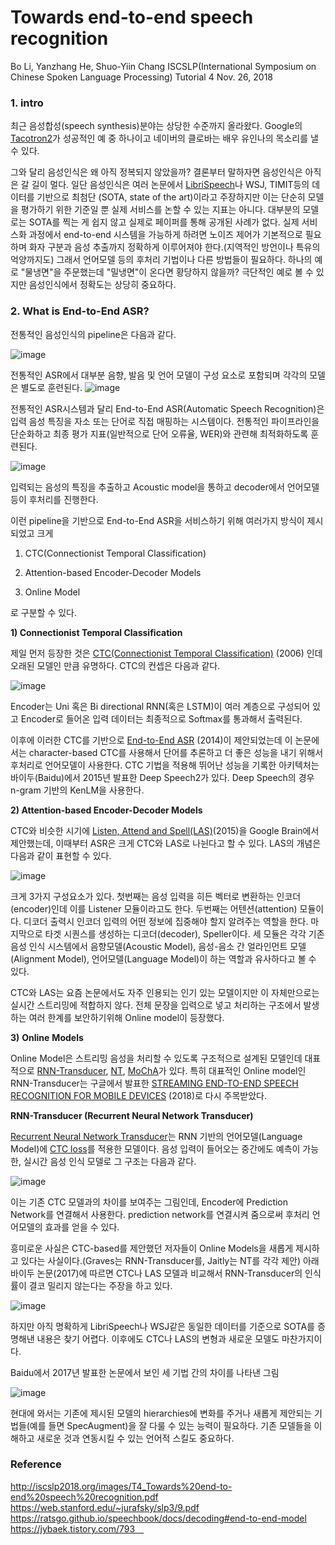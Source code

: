# Towards end-to-end speech recognition

Bo Li, Yanzhang He, Shuo-Yiin Chang ISCSLP(International Symposium on Chinese Spoken Language Processing) Tutorial 4 Nov. 26, 2018

### 1. intro



최근 음성합성(speech synthesis)분야는 상당한 수준까지 올라왔다. Google의 [Tacotron2](https://arxiv.org/pdf/1712.05884.pdf)가 성공적인 예 중 하나이고 네이버의 클로바는 배우 유인나의 목소리를 낼 수 있다.

그와 달리 음성인식은 왜 아직 정복되지 않았을까? 결론부터 말하자면 음성인식은 아직은 갈 길이 멀다. 일단 음성인식은 여러 논문에서 [LibriSpeech](http://www.openslr.org/12/)나 WSJ, TIMIT등의 데이터를 기반으로 최첨단 (SOTA, state of the art)이라고 주장하지만 이는 단순히 모델을 평가하기 위한 기준일 뿐 실제 서비스를 논할 수 있는 지표는 아니다. 대부분의 모델로는 SOTA를 찍는 게 쉽지 않고 실제로 페이퍼를 통해 공개된 사례가 없다. 실제 서비스화 과정에서 end-to-end 시스템을 가능하게 하려면 노이즈 제어가 기본적으로 필요하며 화자 구분과 음성 추출까지 정확하게 이루어져야 한다.(지역적인 방언이나 특유의 억양까지도) 그래서 언어모델 등의 후처리 기법이나 다른 방법들이 필요하다. 하나의 예로 "물냉면"을 주문했는데 "밀냉면"이 온다면 황당하지 않을까? 극단적인 예로 볼 수 있지만 음성인식에서 정확도는 상당히 중요하다. 

 

### 2. What is End-to-End ASR?

전통적인 음성인식의 pipeline은 다음과 같다.

![image](https://user-images.githubusercontent.com/53163222/109803416-5a63dd00-7c64-11eb-9c66-7ad513052f03.png)


전통적인 ASR에서 대부분 음향, 발음 및 언어 모델이 구성 요소로 포함되며 각각의 모델은 별도로 훈련된다.
![image](https://user-images.githubusercontent.com/53163222/109803712-b9c1ed00-7c64-11eb-843f-f02cb41d2dcc.png)



전통적인 ASR시스템과 달리 End-to-End ASR(Automatic Speech Recognition)은 입력 음성 특징을 자소 또는 단어로 직접 매핑하는 시스템이다. 전통적인 파이프라인을 단순화하고 최종 평가 지표(일반적으로 단어 오류율, WER)와 관련해 최적화하도록 훈련된다.


![image](https://user-images.githubusercontent.com/53163222/109903044-a05d8700-7cde-11eb-8503-8e44f6382535.png) 

입력되는 음성의 특징을 추출하고 Acoustic model을 통하고 decoder에서 언어모델 등이 후처리를 진행한다.

이런 pipeline을 기반으로 End-to-End ASR을 서비스하기 위해 여러가지 방식이 제시되었고 크게

1. CTC(Connectionist Temporal Classification) 

2. Attention-based Encoder-Decoder Models

3. Online Model 

로 구분할 수 있다.

 

**1) Connectionist Temporal Classification**

제일 먼저 등장한 것은 [CTC(Connectionist Temporal Classification)](http://citeseerx.ist.psu.edu/viewdoc/download?doi=10.1.1.75.6306&rep=rep1&type=pdf) (2006) 인데 오래된 모델인 만큼 유명하다. CTC의 컨셉은 다음과 같다.

![image](https://user-images.githubusercontent.com/53163222/109903120-b9663800-7cde-11eb-9d41-67e3477173d4.png)

Encoder는 Uni 혹은 Bi directional RNN(혹은 LSTM)이 여러 계층으로 구성되어 있고 Encoder로 들어온 입력 데이터는 최종적으로 Softmax를 통과해서 출력된다.

이후에 이러한 CTC를 기반으로 [End-to-End ASR](http://proceedings.mlr.press/v32/graves14.pdf) (2014)이 제안되었는데 이 논문에서는 character-based CTC를 사용해서 단어를 추론하고 더 좋은 성능을 내기 위해서 후처리로 언어모델이 사용한다. CTC 기법을 적용해 뛰어난 성능을 기록한 아키텍처는 바이두(Baidu)에서 2015년 발표한 Deep Speech2가 있다. Deep Speech의 경우 n-gram 기반의 KenLM을 사용한다.



**2) Attention-based Encoder-Decoder Models**

CTC와 비슷한 시기에 [Listen, Attend and Spell(LAS)](https://arxiv.org/pdf/1508.01211.pdf)(2015)을 Google Brain에서 제안했는데, 이때부터 ASR은 크게 CTC와 LAS로 나뉜다고 할 수 있다. LAS의 개념은 다음과 같이 표현할 수 있다.

![image](https://user-images.githubusercontent.com/53163222/109903239-e31f5f00-7cde-11eb-9ec5-70bc0fc8050e.png)


 크게 3가지 구성요소가 있다. 첫번째는 음성 입력을 히든 벡터로 변환하는 인코더(encoder)인데 이를 Listener 모듈이라고도 한다. 두번째는 어텐션(attention) 모듈이다. 디코더 출력시 인코더 입력의 어떤 정보에 집중해야 할지 알려주는 역할을 한다. 마지막으로 타겟 시퀀스를 생성하는 디코더(decoder), Speller이다. 세 모듈은 각각 기존 음성 인식 시스템에서 음향모델(Acoustic Model), 음성-음소 간 얼라인먼트 모델(Alignment Model), 언어모델(Language Model)이 하는 역할과 유사하다고 볼 수 있다.

CTC와 LAS는 요즘 논문에서도 자주 인용되는 인기 있는 모델이지만 이 자체만으로는 실시간 스트리밍에 적합하지 않다. 전체 문장을 입력으로 넣고 처리하는 구조에서 발생하는 여러 한계를 보안하기위해 Online model이 등장했다.



**3)** **Online** **Models**

Online Model은 스트리밍 음성을 처리할 수 있도록 구조적으로 설계된 모델인데 대표적으로 [RNN-Transducer](https://arxiv.org/pdf/1211.3711.pdf), [NT](https://arxiv.org/pdf/1511.04868.pdf), [MoChA](https://arxiv.org/pdf/1712.05382.pdf)가 있다. 특히 대표적인 Online model인 RNN-Transducer는 구글에서 발표한 [STREAMING END-TO-END SPEECH RECOGNITION FOR MOBILE DEVICES](https://arxiv.org/pdf/1811.06621.pdf) (2018)로 다시 주목받았다.

**RNN-Transducer (Recurrent Neural Network Transducer)**

[Recurrent Neural Network Transducer](https://arxiv.org/pdf/1303.5778)는 RNN 기반의 언어모델(Language Model)에 [CTC loss](https://ratsgo.github.io/speechbook/docs/neuralam/ctc)를 적용한 모델이다. 음성 입력이 들어오는 중간에도 예측이 가능한, 실시간 음성 인식 모델로 그 구조는 다음과 같다.

![image](https://user-images.githubusercontent.com/53163222/109903265-ed415d80-7cde-11eb-9280-5de2ef61d020.png)

이는 기존 CTC 모델과의 차이를 보여주는 그림인데, Encoder에 Prediction Network를 연결해서 사용한다. prediction network를 연결시켜 줌으로써 후처리 언어모델의 효과를 얻을 수 있다.

 

흥미로운 사실은 CTC-based를 제안했던 저자들이 Online Models을 새롭게 제시하고 있다는 사실이다.(Graves는 RNN-Transducer를, Jaitly는 NT를 각각 제안) 아래 바이두 논문(2017)에 따르면 CTC나 LAS 모델과 비교해서 RNN-Transducer의 인식률이 결코 밀리지 않는다는 주장을 하고 있다. 

![image](https://user-images.githubusercontent.com/53163222/109903338-02b68780-7cdf-11eb-82dc-b10747664586.png)

하지만 아직 명확하게 LibriSpeech나 WSJ같은 동일한 데이터를 기준으로 SOTA를 증명해낸 내용은 찾기 어렵다. 이후에도 CTC나 LAS의 변형과 새로운 모델도 마찬가지이다.

 Baidu에서 2017년 발표한 논문에서 보인 세 기법 간의 차이를 나타낸 그림
 
 ![image](https://user-images.githubusercontent.com/53163222/109903365-0d711c80-7cdf-11eb-9481-434aa5830661.png)

현대에 와서는 기존에 제시된 모델의 hierarchies에 변화를 주거나 새롭게 제안되는 기법들(예를 들면 SpecAugment)을 잘 다룰 수 있는 능력이 필요하다. 기존 모델들을 이해하고 새로운 것과 연동시킬 수 있는 언어적 스킬도 중요하다.

### Reference
http://iscslp2018.org/images/T4_Towards%20end-to-end%20speech%20recognition.pdf
https://web.stanford.edu/~jurafsky/slp3/9.pdf
https://ratsgo.github.io/speechbook/docs/decoding#end-to-end-model
https://jybaek.tistory.com/793 

